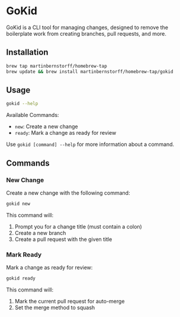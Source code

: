 # GoKid

GoKid is a CLI tool for managing changes, designed to remove the boilerplate work from creating branches, pull requests, and more.

## Installation

```bash
brew tap martinbernstorff/homebrew-tap
brew update && brew install martinbernstorff/homebrew-tap/gokid
```

## Usage

```bash
gokid --help
```

Available Commands:
- `new`: Create a new change
- `ready`: Mark a change as ready for review

Use `gokid [command] --help` for more information about a command.

## Commands

### New Change

Create a new change with the following command:

```bash
gokid new
```

This command will:
1. Prompt you for a change title (must contain a colon)
2. Create a new branch
3. Create a pull request with the given title

### Mark Ready

Mark a change as ready for review:

```bash
gokid ready
```

This command will:
1. Mark the current pull request for auto-merge
2. Set the merge method to squash